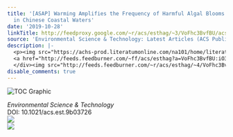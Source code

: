 ```yaml
---
title: '[ASAP] Warming Amplifies the Frequency of Harmful Algal Blooms with Eutrophication
  in Chinese Coastal Waters'
date: '2019-10-28'
linkTitle: http://feedproxy.google.com/~r/acs/esthag/~3/VoFhc3BvfBU/acs.est.9b03726
source: 'Environmental Science & Technology: Latest Articles (ACS Publications)'
description: |-
  <p><img src="https://achs-prod.literatumonline.com/na101/home/literatum/publisher/achs/journals/content/esthag/0/esthag.ahead-of-print/acs.est.9b03726/20191028/images/medium/es9b03726_0005.gif" alt="TOC Graphic"/></p><div><cite>Environmental Science & Technology</cite></div><div>DOI: 10.1021/acs.est.9b03726</div><div class="feedflare">
  <a href="http://feeds.feedburner.com/~ff/acs/esthag?a=VoFhc3BvfBU:iO3EnuRGg0A:yIl2AUoC8zA"><img src="http://feeds.feedburner.com/~ff/acs/esthag?d=yIl2AUoC8zA" border="0"></img></a>
  </div><img src="http://feeds.feedburner.com/~r/acs/esthag/~4/VoFhc3BvfBU" ...
disable_comments: true
---
```

<p><img src="https://achs-prod.literatumonline.com/na101/home/literatum/publisher/achs/journals/content/esthag/0/esthag.ahead-of-print/acs.est.9b03726/20191028/images/medium/es9b03726_0005.gif" alt="TOC Graphic"/></p><div><cite>Environmental Science & Technology</cite></div><div>DOI: 10.1021/acs.est.9b03726</div><div class="feedflare">
<a href="http://feeds.feedburner.com/~ff/acs/esthag?a=VoFhc3BvfBU:iO3EnuRGg0A:yIl2AUoC8zA"><img src="http://feeds.feedburner.com/~ff/acs/esthag?d=yIl2AUoC8zA" border="0"></img></a>
</div><img src="http://feeds.feedburner.com/~r/acs/esthag/~4/VoFhc3BvfBU" ...
